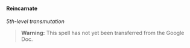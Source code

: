 #### Reincarnate
<!-- markdownlint-disable-next-line no-emphasis-as-heading -->
_5th-level transmutation_

> **Warning:**
> This spell has not yet been transferred from the Google Doc.

